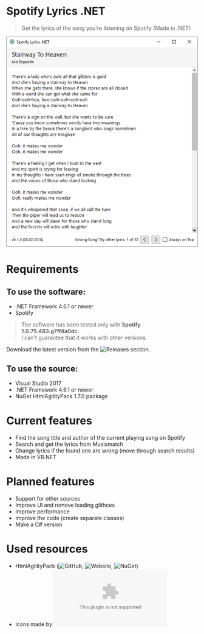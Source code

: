 # Spotify Lyrics .NET
> Get the lyrics of the song you're listening on Spotify (Made in .NET)

![](/Screenshots/SpotifyLyricsNET-v0.1.0.png)

# Requirements
## To use the software:
- .NET Framework 4.6.1 or newer
- Spotify

> The software has been tested only with **Spotify 1.0.75.483.g7ff4a0dc**.<br>I can't guarantee that it works with other versions.

Download the latest version from the ![Releases](/releases) section.

## To use the source:
- Visual Studio 2017
- .NET Framework 4.6.1 or newer
- NuGet HtmlAgilityPack 1.7.0 package

# Current features
- Find the song title and author of the current playing song on Spotify
- Search and get the lyrics from Musixmatch
- Change lyrics if the found one are wrong (move through search results)
- Made in VB.NET

# Planned features
- Support for other sources
- Improve UI and remove loading glithces
- Improve performance
- Improve the code (create separate classes)
- Make a C# version

# Used resources

- HtmlAgilityPack (![GitHub](https://github.com/zzzprojects/html-agility-pack), ![Website](http://html-agility-pack.net/), ![NuGet](https://www.nuget.org/packages/HtmlAgilityPack/))
- Icons made by ![Icons8](icons8.com)
